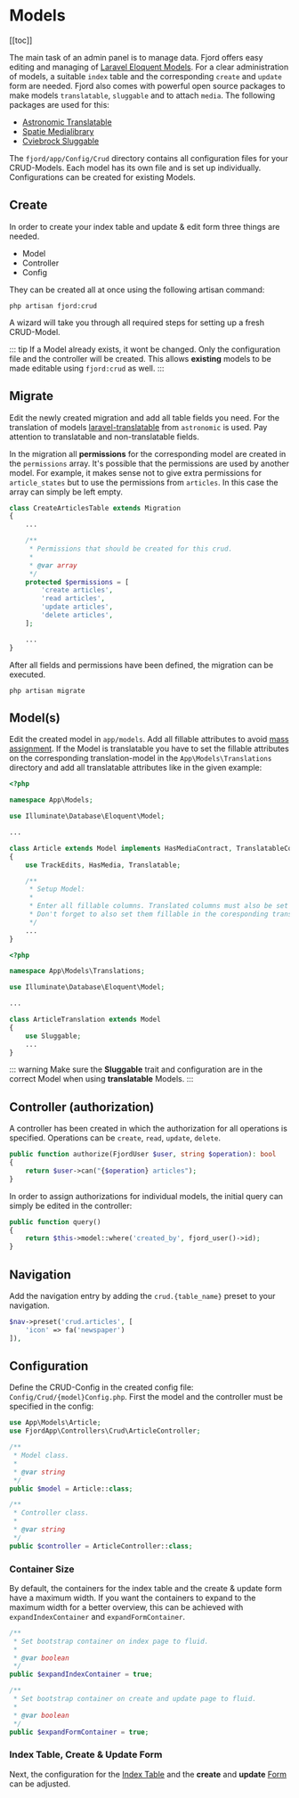 # Models

[[toc]]

The main task of an admin panel is to manage data. Fjord offers easy editing and managing of [Laravel Eloquent Models](https://laravel.com/docs/7.x/eloquent). For a clear administration of models, a suitable `index` table and the corresponding `create` and `update` form are needed. Fjord also comes with powerful open source packages to make models `translatable`, `sluggable` and to attach `media`. The following packages are used for this:

-   [Astronomic Translatable](https://docs.astrotomic.info/laravel-translatable/)
-   [Spatie Medialibrary](https://docs.spatie.be/laravel-medialibrary/v8/introduction/)
-   [Cviebrock Sluggable](https://github.com/cviebrock/eloquent-sluggable)

The `fjord/app/Config/Crud` directory contains all configuration files for your CRUD-Models. Each model has its own file and is set up individually. Configurations can be created for existing Models.

<!--
## Translatable

For the translation of models, the [Astronomic Translatable](https://docs.astrotomic.info/laravel-translatable/installation#migrations) package is used.

### Migration

To translate Models, an extra translation table is needed. For `posts` this could be `posts_translations`. The translation table contains all attributes to be translated. In the following example the `title` and `text` would be translatable.

```php{13,14}
// create_posts_table.php

Schema::create('posts', function(Blueprint $table) {
    $table->increments('id');
    $table->timestamps();
});

Schema::create('post_translations', function(Blueprint $table) {
    $table->increments('id');
    $table->integer('post_id')->unsigned();
    $table->string('locale')->index();

    $table->string('title');
    $table->text('text');

    $table->unique(['post_id', 'locale']);
    $table->foreign('post_id')->references('id')->on('posts')->onDelete('cascade');
});
```

### Model

A model must be created for each table. In `App\Models\Post` the translatable attributes are specified in `translatedAttributes` and in `App\Models\Translation\PostTranslation` the attributes must be specified as **fillable** like so:

```php
namespace App\Models\Translation;

use Astrotomic\Translatable\Contracts\Translatable as TranslatableContract;
use Fjord\Crud\Models\Traits\Translatable;

class Post extends Model implements TranslatableContract
{
    use Translatable;

    public $translatedAttributes = ['title', 'text'];
}
```

::: warning
Be careful to include the correct `trait`. Fjord uses `Fjord\Crud\Models\Traits\Translatable` differently than Astronomic.
:::

```php
namespace App\Models\Translation;

class PostTranslation extends Model
{
    public $timestamps = false;
    protected $fillable = ['title', 'text'];
}
```

## Media

## Sluggable
-->

## Create

In order to create your index table and update & edit form three things are needed.

-   Model
-   Controller
-   Config

They can be created all at once using the following artisan command:

```shell
php artisan fjord:crud
```

A wizard will take you through all required steps for setting up a fresh CRUD-Model.

::: tip
If a Model already exists, it wont be changed. Only the configuration file and the controller will be created. This allows **existing** models to be made editable using `fjord:crud` as well.
:::

## Migrate

Edit the newly created migration and add all table fields you need. For the translation of models [laravel-translatable](https://docs.astrotomic.info/laravel-translatable/installation#migrations) from `astronomic` is used. Pay attention to translatable and non-translatable fields.

In the migration all **permissions** for the corresponding model are created in the `permissions` array. It's possible that the permissions are used by another model. For example, it makes sense not to give extra permissions for `article_states` but to use the permissions from `articles`. In this case the array can simply be left empty.

```php
class CreateArticlesTable extends Migration
{
    ...

    /**
     * Permissions that should be created for this crud.
     *
     * @var array
     */
    protected $permissions = [
        'create articles',
        'read articles',
        'update articles',
        'delete articles',
    ];

    ...
}
```

After all fields and permissions have been defined, the migration can be executed.

```shell
php artisan migrate
```

## Model(s)

Edit the created model in `app/models`. Add all fillable attributes to avoid [mass assignment](https://laravel.com/docs/5.8/eloquent#mass-assignment). If the Model is translatable you have to set the fillable attributes on the corresponding translation-model in the `App\Models\Translations` directory and add all translatable attributes like in the given example:

```php
<?php

namespace App\Models;

use Illuminate\Database\Eloquent\Model;

...

class Article extends Model implements HasMediaContract, TranslatableContract
{
    use TrackEdits, HasMedia, Translatable;

    /**
     * Setup Model:
     *
     * Enter all fillable columns. Translated columns must also be set fillable.
     * Don't forget to also set them fillable in the coresponding translation-model!
     */
    ...
}
```

```php
<?php

namespace App\Models\Translations;

use Illuminate\Database\Eloquent\Model;

...

class ArticleTranslation extends Model
{
    use Sluggable;
    ...
}
```

::: warning
Make sure the **Sluggable** trait and configuration are in the correct Model when using **translatable** Models.
:::

## Controller (authorization)

A controller has been created in which the authorization for all operations is specified. Operations can be `create`, `read`, `update`, `delete`.

```php
public function authorize(FjordUser $user, string $operation): bool
{
    return $user->can("{$operation} articles");
}
```

In order to assign authorizations for individual models, the initial query can simply be edited in the controller:

```php
public function query()
{
    return $this->model::where('created_by', fjord_user()->id);
}
```

## Navigation

Add the navigation entry by adding the `crud.{table_name}` preset to your navigation.

```php
$nav->preset('crud.articles', [
    'icon' => fa('newspaper')
]),
```

## Configuration

Define the CRUD-Config in the created config file: `Config/Crud/{model}Config.php`. First the model and the controller must be specified in the config:

```php
use App\Models\Article;
use FjordApp\Controllers\Crud\ArticleController;

/**
 * Model class.
 *
 * @var string
 */
public $model = Article::class;

/**
 * Controller class.
 *
 * @var string
 */
public $controller = ArticleController::class;
```

### Container Size

By default, the containers for the index table and the create & update form have a maximum width. If you want the containers to expand to the maximum width for a better overview, this can be achieved with `expandIndexContainer` and `expandFormContainer`.

```php
/**
 * Set bootstrap container on index page to fluid.
 *
 * @var boolean
 */
public $expandIndexContainer = true;

/**
 * Set bootstrap container on create and update page to fluid.
 *
 * @var boolean
 */
public $expandFormContainer = true;
```

### Index Table, Create & Update Form

Next, the configuration for the [Index Table](/docs/crud/config-index.html) and the **create** and **update** [Form](/docs/crud/config-form.html) can be adjusted.
